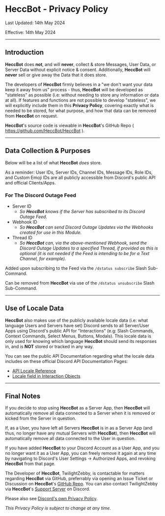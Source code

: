 # HeccBot - Privacy Policy
Last Updated: 14th May 2024

Effective: 14th May 2024

---

## Introduction
**HeccBot** does __not__, and will __never__, collect & store Messages, User Data, or Server Data without explicit notice & consent.
Additionally, **HeccBot** will __never__ sell or give away the Data that it does store.

The developers of **HeccBot** firmly believes in a "we don't want your data keep it away from us" process - thus, **HeccBot** will be developed as "stateless" as possible (i.e: without needing to store any information or data at all). If features and functions are not possible to develop "stateless", we will explicitly include them in this **Privacy Policy**, covering exactly what is needed to be stored, for what purpose, and how that data can be removed from **HeccBot** on request.

**HeccBot**'s source code is viewable in **HeccBot**'s GitHub Repo ( https://github.com/HeccBot/HeccBot ).

---

## Data Collection & Purposes
Below will be a list of what **HeccBot** *does* store.

As a reminder: User IDs, Server IDs, Channel IDs, Message IDs, Role IDs, and Custom Emoji IDs are all publicly accessible from Discord's public API and official Clients/Apps.

### For The Discord Outage Feed
- Server ID
  - *So **HeccBot** knows if the Server has subscribed to its Discord Outage Feed.*
- Webhook ID
  - *So **HeccBot** can send Discord Outage Updates via the Webhooks created for use in this Module.*
- Thread ID
  - *So **HeccBot** can, via the above-mentioned Webhook, send the Discord Outage Updates to a specified Thread, if provided as this is optional (it is not needed if the Feed is intending to be for a Text Channel, for example).*

Added upon subscribing to the Feed via the `/dstatus subscribe` Slash Sub-Command.

Can be removed from **HeccBot** via use of the `/dstatus unsubscribe` Slash Sub-Command.

---

## Use of Locale Data
**HeccBot** also makes use of the publicly available locale data (i.e: what language Users and Servers have set) Discord sends to all Server/User Apps using Discord's public API for "Interactions" (e.g: Slash Commands, Context Commands, Select Menus, Buttons, Modals). This locale data is only used for knowing which language **HeccBot** should send its responses in, and is __NOT__ stored or tracked in any way.

You can see the public API Documentation regarding what the locale data includes on these official Discord API Documentation Pages:
- [API Locale Reference](https://discord.com/developers/docs/reference#locales)
- [Locale field in Interaction Objects](https://discord.com/developers/docs/interactions/receiving-and-responding#interaction-object)

---

## Final Notes
If you decide to stop using **HeccBot** as a Server App, then **HeccBot** will automatically remove all data connected to a Server when it is removed or kicked from the Server in question.

If, as a User, you have left all Servers **HeccBot** is in as a Server App (and thus, no longer have any mutual Servers with **HeccBot**), then **HeccBot** will automatically remove all data connected to the User in question.

If you have added **HeccBot** to your Discord Account as a User App, and you no longer want it as a User App, you can freely remove it again at any time by navigating to Discord's User Settings -> Authorized Apps, and revoking **HeccBot** from that page.

The Developer of **HeccBot**, TwilightZebby, is contactable for matters regarding **HeccBot** via GitHub, preferrably via opening an Issue Ticket or Discussion on **HeccBot**'s [GitHub Repo](https://github.com/HeccBot/HeccBot). You can also contact TwilightZebby via **HeccBot**'s [Support Server](https://discord.gg/4bFgUyWUMY) on Discord.

Please also see [Discord's own Privacy Policy](https://discord.com/privacy).

*This Privacy Policy is subject to change at any time.*

